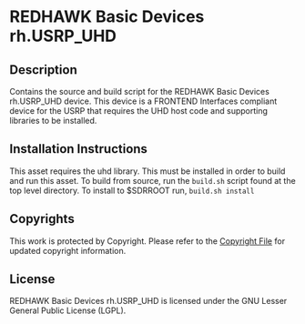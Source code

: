 # REDHAWK Basic Devices rh.USRP_UHD
 
## Description

Contains the source and build script for the REDHAWK Basic Devices rh.USRP_UHD device. This device is a FRONTEND Interfaces compliant device for the USRP that requires the UHD host code and supporting libraries to be installed.

## Installation Instructions

This asset requires the uhd library. This must be installed in order to build and run this asset.
To build from source, run the `build.sh` script found at the top level directory. To install to $SDRROOT run, `build.sh install`

## Copyrights

This work is protected by Copyright. Please refer to the [Copyright File](COPYRIGHT) for updated copyright information.

## License

REDHAWK Basic Devices rh.USRP_UHD is licensed under the GNU Lesser General Public License (LGPL).